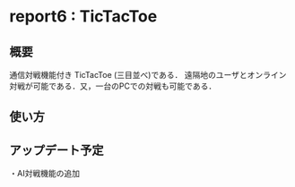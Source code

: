 # report6 : TicTacToe

## 概要
通信対戦機能付き TicTacToe (三目並べ)である． 遠隔地のユーザとオンライン対戦が可能である．又，一台のPCでの対戦も可能である．


## 使い方

## アップデート予定
・AI対戦機能の追加
